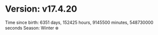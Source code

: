 # Version: v17.4.20
Time since birth: 6351 days, 152425 hours, 9145500 minutes, 548730000 seconds
Season: Winter ❄️
